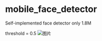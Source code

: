 # mobile_face_detector

Self-implemented face detector only 1.8M

threshold = 0.5
![图片](https://user-images.githubusercontent.com/77648679/191905679-3afd41cc-a2d9-4111-95ce-28f9a35cd428.png)


